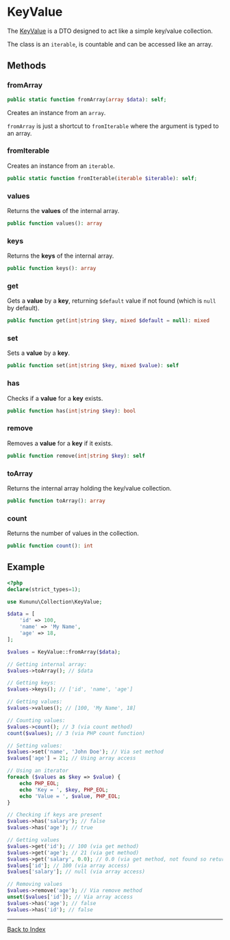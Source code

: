 # KeyValue

The [KeyValue](../src/KeyValue.php) is a DTO designed to act like a simple key/value collection.

The class is an `iterable`, is countable and can be accessed like an array.

## Methods

### fromArray

```php
public static function fromArray(array $data): self;
```

Creates an instance from an `array`.

`fromArray` is just a shortcut to `fromIterable` where the argument is typed to an array.

### fromIterable

Creates an instance from an `iterable`.

```php
public static function fromIterable(iterable $iterable): self;
```

### values

Returns the **values** of the internal array.

```php
public function values(): array
```

### keys

Returns the **keys** of the internal array.

```php
public function keys(): array
```

### get

Gets a **value** by a **key**, returning `$default` value if not found (which is `null` by default).

```php
public function get(int|string $key, mixed $default = null): mixed
```

### set

Sets a **value** by a **key**.

```php
public function set(int|string $key, mixed $value): self
```

### has

Checks if a **value** for a **key** exists.

```php
public function has(int|string $key): bool
```

### remove

Removes a **value** for a **key** if it exists.

```php
public function remove(int|string $key): self
```

### toArray

Returns the internal array holding the key/value collection.

```php
public function toArray(): array
```

### count

Returns the number of values in the collection.

```php
public function count(): int
```

## Example

```php
<?php
declare(strict_types=1);

use Kununu\Collection\KeyValue;

$data = [
    'id' => 100,
    'name' => 'My Name',
    'age' => 18,
];

$values = KeyValue::fromArray($data);

// Getting internal array:
$values->toArray(); // $data

// Getting keys:
$values->keys(); // ['id', 'name', 'age']

// Getting values:
$values->values(); // [100, 'My Name', 18]

// Counting values:
$values->count(); // 3 (via count method)
count($values); // 3 (via PHP count function)

// Setting values:
$values->set('name', 'John Doe'); // Via set method
$values['age'] = 21; // Using array access

// Using an iterator
foreach ($values as $key => $value) {
    echo PHP_EOL;
    echo 'Key = ', $key, PHP_EOL;
    echo 'Value = ', $value, PHP_EOL;
}

// Checking if keys are present
$values->has('salary'); // false
$values->has('age'); // true

// Getting values 
$values->get('id'); // 100 (via get method)
$values->get('age'); // 21 (via get method)
$values->get('salary', 0.0); // 0.0 (via get method, not found so returning default value)
$values['id']; // 100 (via array access)
$values['salary']; // null (via array access)

// Removing values
$values->remove('age'); // Via remove method
unset($values['id']); // Via array access
$values->has('age'); // false
$values->has('id'); // false

```

---

[Back to Index](../README.md)
